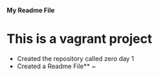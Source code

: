 **My Readme File**
# This is a vagrant project
* Created the repository called zero day 1
* Created a Readme File**
~
